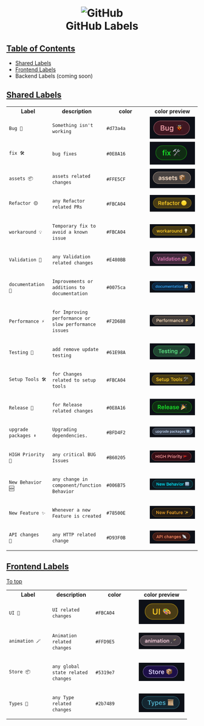 <h1 align="center">
  <br>
  <img src="https://github.githubassets.com/images/modules/logos_page/GitHub-Mark.png" alt="GitHub" data-type="color" width="100">
  <br>
  GitHub Labels
  <br>
</h1>

## [Table of Contents](#table-of-contents)

- [Shared Labels](#shared-labels)
- [Frontend Labels](#frontend-labels)
- Backend Labels (coming soon)

## [Shared Labels](#shared-labels)

<table>
 <tr>
  <th>Label</th>
  <th>description</th>
  <th>color</th>
  <th>color preview</th>
 </tr>
 <tr data-type="row">
  <td data-type="label" width="100">
  
```
Bug 🐞
```

  </td>
  <td data-type="desc" width="100">

```
Something isn't working
```

  </td>
  <td data-type="color" width="100">

```
#d73a4a
```

  </td>
  <td data-type="preview">

<img width="120" alt="before" src=".github/bug.png">
  </td>
 </tr>
 <tr data-type="row">
  <td data-type="label" width="100">

```
fix 🛠️ 
```

  </td>
  <td  data-type="desc" width="100">

```
bug fixes
```

  </td>
  <td data-type="color" width="100">

```
#0E8A16
```

  </td>
  <td data-type="preview">

<img width="120" alt="before" src=".github/fix.png">
  </td>
 </tr>
 <tr data-type="row">
  <td data-type="label" width="100">

```
assets 📦
```

  </td>
  <td  data-type="desc" width="100">

```
assets related changes
```

  </td>
  <td data-type="color" width="100">

```
#FFE5CF
```

  </td>
  <td data-type="preview">

<img width="120" alt="before" src=".github/assets.png">
  </td>
 </tr>

 <tr data-type="row">
  <td data-type="label" width="100">

```
Refactor 🟡
```

  </td>
  <td  data-type="desc" width="100">

```
any Refactor related PRs
```

  </td>
  <td data-type="color" width="100">

```
#FBCA04
```

  </td>
  <td data-type="preview">

<img width="120" alt="before" src=".github/refactor.png">
  </td>
 </tr>
 <tr data-type="row">
  <td data-type="label" width="100">

```
workaround 💡
```

  </td>
  <td  data-type="desc" width="100">

```
Temporary fix to avoid a known issue
```

  </td>
  <td data-type="color" width="100">

```
#FBCA04
```

  </td>
  <td data-type="preview">

<img width="120" alt="before" src=".github/workaround.png">
  </td>
 </tr>
 <tr data-type="row">
  <td data-type="label" width="100">

```
Validation 🔐
```

  </td>
  <td  data-type="desc" width="100">

```
any Validation related changes
```

  </td>
  <td data-type="color" width="100">

```
#E480BB
```

  </td>
  <td data-type="preview">

<img width="120" alt="before" src=".github/validation.png">
  </td>
 </tr>
 <tr data-type="row">
  <td data-type="label" width="100">

```
documentation 📝
```

  </td>
  <td  data-type="desc" width="100">

```
Improvements or additions to documentation
```

  </td>
  <td data-type="color" width="100">

```
#0075ca
```

  </td>
  <td data-type="preview">

<img width="120" alt="before" src=".github/documentation.png">
  </td>
 </tr>
 <tr data-type="row">
  <td data-type="label" width="100">

```
Performance ⚡️
```

  </td>
  <td  data-type="desc" width="100">

```
for Improving performance or slow performance issues
```

  </td>
  <td data-type="color" width="100">

```
#F2D6B8
```

  </td>
  <td data-type="preview">

<img width="120" alt="before" src=".github/performance.png">
  </td>
 </tr>
 <tr data-type="row">
  <td data-type="label" width="100">

```
Testing 🧪
```

  </td>
  <td  data-type="desc" width="100">

```
add remove update testing
```

  </td>
  <td data-type="color" width="100">

```
#61E98A
```

  </td>
  <td data-type="preview">

<img width="120" alt="before" src=".github/testing.png">
  </td>
 </tr>
 <tr data-type="row">
  <td data-type="label" width="100">

```
Setup Tools 🛠️
```

  </td>
  <td  data-type="desc" width="100">

```
for Changes related to setup tools
```

  </td>
  <td data-type="color" width="100">

```
#FBCA04
```

  </td>
  <td data-type="preview">

<img width="120" alt="before" src=".github/tools.png">
  </td>
 </tr>
 <tr data-type="row">
  <td data-type="label" width="100">

```
Release 🎉
```

  </td>
  <td  data-type="desc" width="100">

```
for Release related changes
```

  </td>
  <td data-type="color" width="100">

```
#0E8A16
```

  </td>
  <td data-type="preview">

<img width="120" alt="before" src=".github/release.png">
  </td>
 </tr>
 <tr data-type="row">
  <td data-type="label" width="100">

```
upgrade packages ⬆️
```

  </td>
  <td  data-type="desc" width="100">

```
Upgrading dependencies.
```

  </td>
  <td data-type="color" width="100">

```
#BFD4F2
```

  </td>
  <td data-type="preview">

<img width="120" alt="before" src=".github/upgrade.png">
  </td>
 </tr>
 <tr data-type="row">
  <td data-type="label" width="100">

```
HIGH Priority 🚩
```

  </td>
  <td  data-type="desc" width="100">

```
any critical BUG Issues
```

  </td>
  <td data-type="color" width="100">

```
#B60205
```

  </td>
  <td data-type="preview">

<img width="120" alt="before" src=".github/high_priority.png">
  </td>
 </tr>
 <tr data-type="row">
  <td data-type="label" width="100">

```
New Behavior 🆕
```

  </td>
  <td  data-type="desc" width="100">

```
any change in component/function Behavior
```

  </td>
  <td data-type="color" width="100">

```
#006B75
```

  </td>
  <td data-type="preview">

<img width="120" alt="before" src=".github/new_behavior.png">
  </td>
 </tr>
 <tr data-type="row">
  <td data-type="label" width="100">

```
New Feature ✨
```

  </td>
  <td  data-type="desc" width="100">

```
Whenever a new Feature is created
```

  </td>
  <td data-type="color" width="100">

```
#78500E
```

  </td>
  <td data-type="preview">

<img width="120" alt="before" src=".github/new_feature.png">
  </td>
 </tr>
 <tr data-type="row">
  <td data-type="label" width="100">

```
API changes  📡
```

  </td>
  <td  data-type="desc" width="100">

```
any HTTP related change
```

  </td>
  <td data-type="color" width="100">

```
#D93F0B
```

  </td>
  <td data-type="preview">

<img width="120" alt="before" src=".github/api_change.png">
  </td>
 </tr>
</table>

## [Frontend Labels](#frontend-labels)

[To top](#table-of-contents)

<table>
 <tr>
  <th>Label</th>
  <th>description</th>
  <th>color</th>
  <th>color preview</th>
 </tr>
 <tr data-type="row">
  <td data-type="label" width="100">
  
```
UI 🎨
```

  </td>
  <td data-type="desc" width="100">

```
UI related changes
```

  </td>
  <td data-type="color" width="100">

```
#FBCA04
```

  </td>
  <td data-type="preview">
  
<img width="120" alt="before" src=".github/ui.png">
  </td>
 </tr>
 <tr data-type="row">
  <td data-type="label" width="100">
  
```
animation 🪄
```

  </td>
  <td data-type="desc" width="100">

```
Animation related changes
```

  </td>
  <td data-type="color" width="100">

```
#FFD9E5
```

  </td>
  <td data-type="preview">
  
<img width="120" alt="before" src=".github/animation.png">
  </td>
 </tr>
 <tr data-type="row">
  <td data-type="label" width="100">
  
```
Store 📦
```

  </td>
  <td data-type="desc" width="100">

```
any global state related changes
```

  </td>
  <td data-type="color" width="100">

```
#5319e7
```

  </td>
  <td data-type="preview">
  
<img width="120" alt="before" src=".github/store.png">
  </td>
 </tr>
 <tr data-type="row">
  <td data-type="label" width="100">
  
```
Types 📜
```

  </td>
  <td data-type="desc" width="100">

```
any Type related changes
```

  </td>
  <td data-type="color" width="100">

```
#2b7489
```

  </td>
  <td data-type="preview">
  
<img width="120" alt="before" src=".github/types.png">
  </td>
 </tr>
</table>
